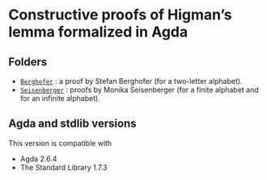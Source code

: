 # Constructive proofs of Higman’s lemma formalized in Agda

## Folders

* [`Berghofer`](Berghofer) : a proof by Stefan Berghofer (for a two-letter alphabet).
* [`Seisenberger`](Seisenberger) : proofs by Monika Seisenberger (for a finite alphabet
  and for an infinite alphabet).

## Agda and stdlib versions

This version is compatible with

* Agda 2.6.4
* The Standard Library 1.7.3
